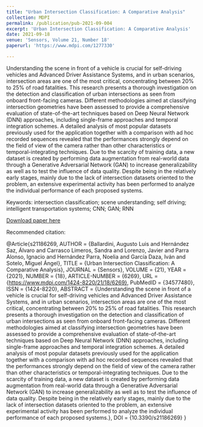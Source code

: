 ```yaml
---
title: "Urban Intersection Classification: A Comparative Analysis"
collection: MDPI
permalink: /publication/pub-2021-09-004
excerpt: 'Urban Intersection Classification: A Comparative Analysis'
date: 2021-09-18
venue: 'Sensors, Volume 21, Number 18'
paperurl: 'https://www.mdpi.com/1277330'

---
```


Understanding the scene in front of a vehicle is crucial for self-driving vehicles and Advanced Driver Assistance Systems, and in urban scenarios, intersection areas are one of the most critical, concentrating between 20% to 25% of road fatalities. This research presents a thorough investigation on the detection and classification of urban intersections as seen from onboard front-facing cameras. Different methodologies aimed at classifying intersection geometries have been assessed to provide a comprehensive evaluation of state-of-the-art techniques based on Deep Neural Network (DNN) approaches, including single-frame approaches and temporal integration schemes. A detailed analysis of most popular datasets previously used for the application together with a comparison with ad hoc recorded sequences revealed that the performances strongly depend on the field of view of the camera rather than other characteristics or temporal-integrating techniques. Due to the scarcity of training data, a new dataset is created by performing data augmentation from real-world data through a Generative Adversarial Network (GAN) to increase generalizability as well as to test the influence of data quality. Despite being in the relatively early stages, mainly due to the lack of intersection datasets oriented to the problem, an extensive experimental activity has been performed to analyze the individual performance of each proposed systems.

Keywords: intersection classification; scene understanding; self driving; intelligent transportation systems; CNN; GAN; RNN

[Download paper here](https://www.mdpi.com/1277330)

Recommended citation: 

@Article{s21186269,
AUTHOR = {Ballardini, Augusto Luis and Hernández Saz, Álvaro and Carrasco Limeros, Sandra and Lorenzo, Javier and Parra Alonso, Ignacio and Hernández Parra, Noelia and García Daza, Iván and Sotelo, Miguel Ángel},
TITLE = {Urban Intersection Classification: A Comparative Analysis},
JOURNAL = {Sensors},
VOLUME = {21},
YEAR = {2021},
NUMBER = {18},
ARTICLE-NUMBER = {6269},
URL = {https://www.mdpi.com/1424-8220/21/18/6269},
PubMedID = {34577480},
ISSN = {1424-8220},
ABSTRACT = {Understanding the scene in front of a vehicle is crucial for self-driving vehicles and Advanced Driver Assistance Systems, and in urban scenarios, intersection areas are one of the most critical, concentrating between 20% to 25% of road fatalities. This research presents a thorough investigation on the detection and classification of urban intersections as seen from onboard front-facing cameras. Different methodologies aimed at classifying intersection geometries have been assessed to provide a comprehensive evaluation of state-of-the-art techniques based on Deep Neural Network (DNN) approaches, including single-frame approaches and temporal integration schemes. A detailed analysis of most popular datasets previously used for the application together with a comparison with ad hoc recorded sequences revealed that the performances strongly depend on the field of view of the camera rather than other characteristics or temporal-integrating techniques. Due to the scarcity of training data, a new dataset is created by performing data augmentation from real-world data through a Generative Adversarial Network (GAN) to increase generalizability as well as to test the influence of data quality. Despite being in the relatively early stages, mainly due to the lack of intersection datasets oriented to the problem, an extensive experimental activity has been performed to analyze the individual performance of each proposed systems.},
DOI = {10.3390/s21186269}
}


